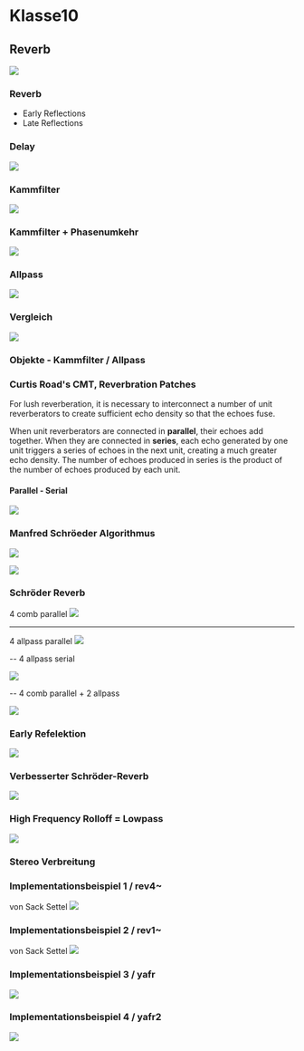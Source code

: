 # Klasse10

## Reverb

![](Klasse10/png/reverb.gif)

### Reverb 

- Early Reflections
- Late Reflections

### Delay

![](Klasse10/png/versuch1.png)

### Kammfilter

![](Klasse10/png/versuch2.png)

### Kammfilter + Phasenumkehr

![](Klasse10/png/versuch3.png)

### Allpass

![](Klasse10/png/versuch4.png)

### Vergleich
![](Klasse10/png/versuch5.png)


### Objekte - Kammfilter / Allpass

### Curtis Road's CMT, Reverbration Patches

For lush reverberation, it is necessary to interconnect a number of unit reverberators to create sufficient echo density so that the echoes fuse.

When unit reverberators are connected in **parallel**, their echoes add together. When they are connected in **series**, each echo generated by one unit triggers a series of echoes in the next unit, creating a much greater echo density. The number of echoes produced in series is the product of the number of echoes produced by each unit.

#### Parallel - Serial

![](Klasse10/png/parallel_serial.png)

### Manfred Schröeder Algorithmus

![](Klasse10/png/mrs.jpg) 

![](Klasse10/png/design.png)


### Schröder Reverb

4 comb parallel
![](Klasse10/png/4_comb_para.png)

---
4 allpass parallel
![](Klasse10/png/4_allpass_para.png)

-- 
4 allpass serial

![](Klasse10/png/4_allpass_serial.png)

--
4 comb parallel + 2 allpass

![](Klasse10/png/4_comb_2all.png)


### Early Refelektion
![](Klasse10/png/revised.png)


### Verbesserter Schröder-Reverb
![](Klasse10/png/er+predelay+comb+all.png)




### High Frequency Rolloff = Lowpass

![](Klasse10/png/er+predelay+comb+all+rolloff.png)

### Stereo Verbreitung


### Implementationsbeispiel 1 / rev4~

von Sack Settel
![](Klasse10/png/rev4.png)

### Implementationsbeispiel 2 / rev1~

von  Sack Settel
![](Klasse10/png/rev1.png)

### Implementationsbeispiel 3 / yafr 

![](Klasse10/png/yafr.png)

### Implementationsbeispiel 4 / yafr2

![](Klasse10/png/yafr2.png)

